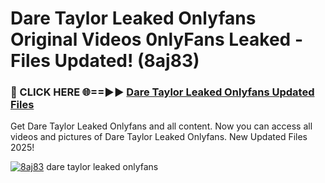 # Dare Taylor Leaked Onlyfans Original Videos 0nlyFans Leaked - Files Updated! (8aj83)

<h3>🔴 CLICK HERE 🌐==►► <a href="https://tinyurl.com/3hn5wdd3" rel="nofollow">Dare Taylor Leaked Onlyfans Updated Files</a></h3>

Get Dare Taylor Leaked Onlyfans and all content. Now you can access all videos and pictures of Dare Taylor Leaked Onlyfans. New Updated Files 2025!

[![8aj83](https://i.imgur.com/4HnBqBT.gif)](https://tinyurl.com/3hn5wdd3)
dare taylor leaked onlyfans